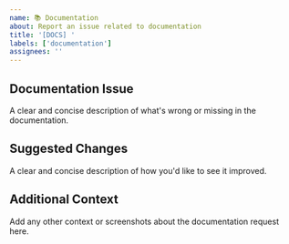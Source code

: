 ```yaml
---
name: 📚 Documentation
about: Report an issue related to documentation
title: '[DOCS] '
labels: ['documentation']
assignees: ''
---
```


## Documentation Issue

A clear and concise description of what's wrong or missing in the documentation.

## Suggested Changes

A clear and concise description of how you'd like to see it improved.

## Additional Context

Add any other context or screenshots about the documentation request here.
